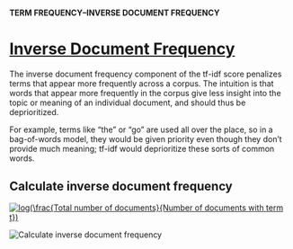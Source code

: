 #### TERM FREQUENCY–INVERSE DOCUMENT FREQUENCY
# [Inverse Document Frequency](https://www.codecademy.com/paths/build-chatbots-with-python/tracks/retrieval-based-chatbots/modules/language-and-topic-modeling-chatbots/lessons/language-model-tf-idf/exercises/inverse-document-frequency)
The inverse document frequency component of the tf-idf score penalizes terms that appear more frequently across a corpus.
The intuition is that words that appear more frequently in the corpus give less insight into the topic or meaning of an individual document, and should thus be deprioritized.

For example, terms like “the” or “go” are used all over the place, so in a bag-of-words model, they would be given priority even though they don’t provide much meaning; 
tf-idf would deprioritize these sorts of common words.

## Calculate inverse document frequency
<a href="https://www.codecogs.com/eqnedit.php?latex=log(\frac{Total&space;number&space;of&space;documents}{Number&space;of&space;documents&space;with&space;term&space;t})" target="_blank"><img src="https://latex.codecogs.com/gif.latex?log(\frac{Total&space;number&space;of&space;documents}{Number&space;of&space;documents&space;with&space;term&space;t})" title="log(\frac{Total number of documents}{Number of documents with term t})" /></a>

![Calculate inverse document frequency](https://github.com/lendoo73/Challenge-Project-of-CodeCademy/blob/master/python/Build_Chatbots_with_Python/Retrieval_Based_Chatbots/Term_frequency_inverse_document_frequency/Inverse_document_frequency/calculate_inverse_document_frequency.jpg?raw=true)
